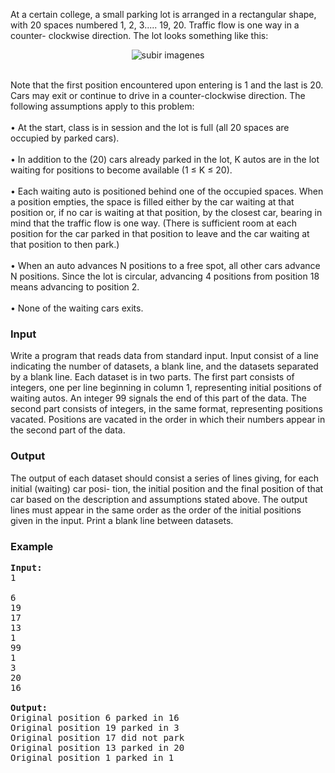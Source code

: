 <p>At a certain college, a small parking lot is arranged in a rectangular shape, with 20 spaces numbered
1, 2, 3..... 19, 20. Traffic flow is one way in a counter- clockwise direction. The lot looks something
like this:
<br>
</p><p></p><p>
</p><center><img src="/content/dilaang:Parking_Lot.png" alt="subir imagenes" border="0"></center>
<p></p><p>
<br>
Note that the first position encountered upon entering is 1 and the last is 20. Cars may exit or
continue to drive in a counter-clockwise direction. The following assumptions apply to this problem:
<br><br>
• At the start, class is in session and the lot is full (all 20 spaces are occupied by parked cars).<br><br>
• In addition to the (20) cars already parked in the lot, K autos are in the lot waiting for positions to become available (1 ≤ K ≤ 20).<br><br>
• Each waiting auto is positioned behind one of the occupied spaces. When a position empties, the space is filled either by the car waiting at that position or, if no car is waiting at that position, by the closest car, bearing in mind that the traffic flow is one way. (There is sufficient room at each position for the car parked in that position to leave and the car waiting at that position to then park.)<br><br>
• When an auto advances N positions to a free spot, all other cars advance N positions. Since the lot is circular, advancing 4 positions from position 18 means advancing to position 2.<br><br>
• None of the waiting cars exits.

</p><h3>Input</h3>
<p>Write a program that reads data from standard input. Input consist of a line indicating the number
of datasets, a blank line, and the datasets separated by a blank line. Each dataset is in two parts.
The first part consists of integers, one per line beginning in column 1, representing initial positions
of waiting autos. An integer 99 signals the end of this part of the data. The second part consists
of integers, in the same format, representing positions vacated.
Positions are vacated in the order in which their numbers appear in the second part of the data.


</p><h3>Output</h3>
<p>The output of each dataset should consist a series of lines giving, for each initial (waiting) car posi-
tion, the initial position and the final position of that car based on the description and assumptions
stated above. The output lines must appear in the same order as the order of the initial positions
given in the input. Print a blank line between datasets.


</p><h3>Example</h3>

<pre><b>Input:</b>
1

6
19
17
13
1
99
1
3
20
16

<b>Output:</b>
Original position 6 parked in 16
Original position 19 parked in 3
Original position 17 did not park
Original position 13 parked in 20
Original position 1 parked in 1

</pre>